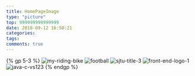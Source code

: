 ```yaml
---
title: HomePageImage
type: "picture"
top: 999999999999999
date: 2018-09-12 16:50:21
categories:
tags:
comments: true
---
```


{% gp 5-3 %}
![my-riding-bike](https://image-bed-20181207-1257458714.cos.ap-shanghai.myqcloud.com/Blog-20190315/my-riding-bike.jpg)
![football](https://image-bed-20181207-1257458714.cos.ap-shanghai.myqcloud.com/Blog-20190315/football.jpg)
![sjtu-title-3](https://image-bed-20181207-1257458714.cos.ap-shanghai.myqcloud.com/Blog-20190315/sjtu-title-3.jpg)
![front-end-logo-1](https://image-bed-20181207-1257458714.cos.ap-shanghai.myqcloud.com/Blog-20190315/front-end-logo-1.jpg)
![java-c-vs123](https://image-bed-20181207-1257458714.cos.ap-shanghai.myqcloud.com/Blog-20190315/java-c-vs.jpg)
{% endgp %}